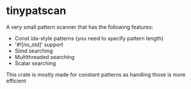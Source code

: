 # tinypatscan
A very small pattern scanner that has the following features:
- Const ida-style patterns (you need to specify pattern length)
- '#![no_std]' support
- Simd searching
- Multithreaded searching
- Scalar searching

This crate is mostly made for constant patterns as handling those is more efficient
